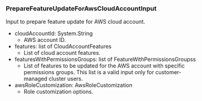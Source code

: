 ### PrepareFeatureUpdateForAwsCloudAccountInput
Input to prepare feature update for AWS cloud account.

- cloudAccountId: System.String
  - AWS account ID.
- features: list of CloudAccountFeatures
  - List of cloud account features.
- featuresWithPermissionsGroups: list of FeatureWithPermissionsGroupss
  - List of features to be updated for the AWS account with specific permissions groups. This list is a valid input only for customer-managed cluster users.
- awsRoleCustomization: AwsRoleCustomization
  - Role customization options.
